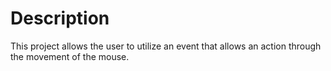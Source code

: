 # Description
This project allows the user to utilize an event that allows an action through the movement of the mouse.
